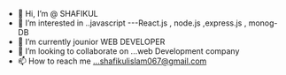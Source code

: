 - 👋 Hi, I’m @ SHAFIKUL
- 👀 I’m interested in ..javascript ---React.js , node.js ,express.js , monog-DB
- 🌱 I’m currently jounior WEB DEVELOPER 
- 💞️ I’m looking to collaborate on ...web Development company
- 📫 How to reach me ...shafikulislam067@gmail.com

<!---
shafikul311/shafikul311 is a ✨ special ✨ repository because its `README.md` (this file) appears on your GitHub profile.
You can click the Preview link to take a look at your changes.
--->
